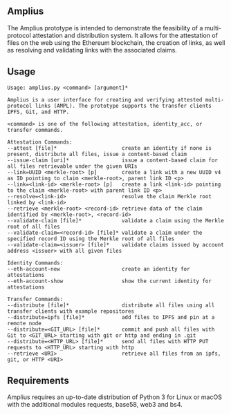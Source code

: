 ## Amplius

The Amplius prototype is intended to demonstrate the feasibility of a multi-protocol attestation and distribution system. It allows for the attestation of files on the web using the Ethereum blockchain, the creation of links, as well as resolving and validating links with the associated claims.


## Usage

```
Usage: amplius.py <command> [argument]*

Amplius is a user interface for creating and verifying attested multi-protocol links (AMPL). The prototype supports the transfer clients IPFS, Git, and HTTP.

<command> is one of the following attestation, identity_acc, or transfer commands.

Attestation Commands:
--attest [file]*                     create an identity if none is present, distribute all files, issue a content-based claim
--issue-claim [uri]*                 issue a content-based claim for all files retrievable under the given URIs
--link=UUID <merkle-root> [p]        create a link with a new UUID v4 as ID pointing to claim <merkle-root>, parent link ID <p>
--link=<link-id> <merkle-root> [p]   create a link <link-id> pointing to the claim <merkle-root> with parent link ID <p>
--resolve=<link-id>                  resolve the claim Merkle root linked by <link-id>
--retrieve <merkle-root> <record-id> retrieve data of the claim identified by <merkle-root>, <record-id>
--validate-claim [file]*             validate a claim using the Merkle root of all files
--validate-claim=<record-id> [file]* validate a claim under the specified record ID using the Merkle root of all files
--validate-claim=<issuer> [file]*    validate claims issued by account address <issuer> with all given files

Identity Commands:
--eth-account-new                    create an identity for attestations
--eth-account-show                   show the current identity for attestations

Transfer Commands:
--distribute [file]*                 distribute all files using all transfer clients with example repositores
--distribute=ipfs [file]*            add files to IPFS and pin at a remote node
--distribute=<GIT_URL> [file]*       commit and push all files with Git to <GIT_URL> starting with git or http and ending in .git
--distribute=<HTTP_URL> [file]*      send all files with HTTP PUT requests to <HTTP_URL> starting with http
--retrieve <URI>                     retrieve all files from an ipfs, git, or HTTP <URI>
```

## Requirements

Amplius requires an up-to-date distribution of Python 3 for Linux or macOS with the additional modules requests, base58, web3 and bs4.

